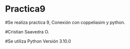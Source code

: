 # Practica9
#Se realiza practica 9, Conexión con coppeliasim y python.

#Cristian Saavedra O.

#Se utiliza Python Versión 3.10.0
